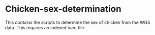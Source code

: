 # Chicken-sex-determination
This contains the scripts to determine the sex of chicken from the WGS data. This requires an indexed bam file.
